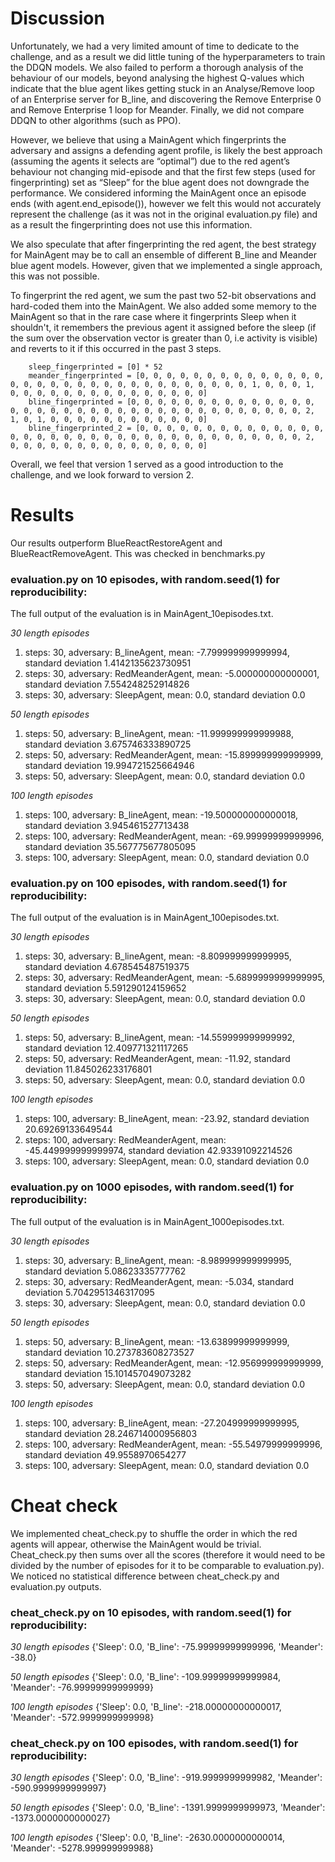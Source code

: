 # Discussion

Unfortunately, we had a very limited amount of time to dedicate to the challenge, and as a result we did little tuning of the hyperparameters to train the DDQN models. We also failed to perform a thorough analysis of the behaviour of our models, beyond analysing the highest Q-values which indicate that the blue agent likes getting stuck in an Analyse/Remove loop of an Enterprise server for B_line, and discovering the Remove Enterprise 0 and Remove Enterprise 1 loop for Meander. Finally, we did not compare DDQN to other algorithms (such as PPO).

However, we believe that using a MainAgent which fingerprints the adversary and assigns a defending agent profile, is likely the best approach (assuming the agents it selects are “optimal”) due to the red agent’s behaviour not changing mid-episode and that the first few steps (used for fingerprinting) set as “Sleep” for the blue agent does not downgrade the performance. We considered informing the MainAgent once an episode ends (with agent.end_episode()), however we felt this would not accurately represent the challenge (as it was not in the original evaluation.py file) and as a result the fingerprinting does not use this information.

We also speculate that after fingerprinting the red agent, the best strategy for MainAgent may be to call an ensemble of different B_line and Meander blue agent models. However, given that we implemented a single approach, this was not possible.

To fingerprint the red agent, we sum the past two 52-bit observations and hard-coded them into the MainAgent. We also added some memory to the MainAgent so that in the rare case where it fingerprints Sleep when it shouldn't, it remembers the previous agent it assigned before the sleep (if the sum over the observation vector is greater than 0, i.e activity is visible) and reverts to it if this occurred in the past 3 steps.

        sleep_fingerprinted = [0] * 52
        meander_fingerprinted = [0, 0, 0, 0, 0, 0, 0, 0, 0, 0, 0, 0, 0, 0, 0, 0, 0, 0, 0, 0, 0, 0, 0, 0, 0, 0, 0, 0, 0, 0, 0, 0, 1, 0, 0, 0, 1, 0, 0, 0, 0, 0, 0, 0, 0, 0, 0, 0, 0, 0, 0, 0]
        bline_fingerprinted = [0, 0, 0, 0, 0, 0, 0, 0, 0, 0, 0, 0, 0, 0, 0, 0, 0, 0, 0, 0, 0, 0, 0, 0, 0, 0, 0, 0, 0, 0, 0, 0, 0, 0, 0, 0, 2, 1, 0, 1, 0, 0, 0, 0, 0, 0, 0, 0, 0, 0, 0, 0]
        bline_fingerprinted_2 = [0, 0, 0, 0, 0, 0, 0, 0, 0, 0, 0, 0, 0, 0, 0, 0, 0, 0, 0, 0, 0, 0, 0, 0, 0, 0, 0, 0, 0, 0, 0, 0, 0, 0, 0, 0, 2, 0, 0, 0, 0, 0, 0, 0, 0, 0, 0, 0, 0, 0, 0, 0]


Overall, we feel that version 1 served as a good introduction to the challenge, and we look forward to version 2.



# Results

Our results outperform BlueReactRestoreAgent and BlueReactRemoveAgent. This was checked in benchmarks.py

### evaluation.py on 10 episodes, with random.seed(1) for reproducibility:

The full output of the evaluation is in MainAgent_10episodes.txt.

*30 length episodes*
1. steps: 30, adversary: B_lineAgent, mean: -7.799999999999994, standard deviation 1.4142135623730951
2. steps: 30, adversary: RedMeanderAgent, mean: -5.000000000000001, standard deviation 7.554248252914826
3. steps: 30, adversary: SleepAgent, mean: 0.0, standard deviation 0.0

*50 length episodes*
1. steps: 50, adversary: B_lineAgent, mean: -11.999999999999988, standard deviation 3.675746333890725
2. steps: 50, adversary: RedMeanderAgent, mean: -15.899999999999999, standard deviation 19.994721525664946
3. steps: 50, adversary: SleepAgent, mean: 0.0, standard deviation 0.0

*100 length episodes*
1. steps: 100, adversary: B_lineAgent, mean: -19.500000000000018, standard deviation 3.945461527713438
2. steps: 100, adversary: RedMeanderAgent, mean: -69.99999999999996, standard deviation 35.567775677805095
3. steps: 100, adversary: SleepAgent, mean: 0.0, standard deviation 0.0

### evaluation.py on 100 episodes, with random.seed(1) for reproducibility:

The full output of the evaluation is in MainAgent_100episodes.txt.

*30 length episodes*
1. steps: 30, adversary: B_lineAgent, mean: -8.809999999999995, standard deviation 4.678545487519375
2. steps: 30, adversary: RedMeanderAgent, mean: -5.6899999999999995, standard deviation 5.591290124159652
3. steps: 30, adversary: SleepAgent, mean: 0.0, standard deviation 0.0

*50 length episodes*
1. steps: 50, adversary: B_lineAgent, mean: -14.559999999999992, standard deviation 12.409771321117265
2. steps: 50, adversary: RedMeanderAgent, mean: -11.92, standard deviation 11.845026233176801
3. steps: 50, adversary: SleepAgent, mean: 0.0, standard deviation 0.0

*100 length episodes*
1. steps: 100, adversary: B_lineAgent, mean: -23.92, standard deviation 20.69269133649544
2. steps: 100, adversary: RedMeanderAgent, mean: -45.449999999999974, standard deviation 42.93391092214526
3. steps: 100, adversary: SleepAgent, mean: 0.0, standard deviation 0.0

### evaluation.py on 1000 episodes, with random.seed(1) for reproducibility:

The full output of the evaluation is in MainAgent_1000episodes.txt.

*30 length episodes*
1. steps: 30, adversary: B_lineAgent, mean: -8.989999999999995, standard deviation 5.08623335777762
2. steps: 30, adversary: RedMeanderAgent, mean: -5.034, standard deviation 5.7042951346317095
3. steps: 30, adversary: SleepAgent, mean: 0.0, standard deviation 0.0

*50 length episodes*
1. steps: 50, adversary: B_lineAgent, mean: -13.63899999999999, standard deviation 10.273783608273527
2. steps: 50, adversary: RedMeanderAgent, mean: -12.956999999999999, standard deviation 15.101457049073282
3. steps: 50, adversary: SleepAgent, mean: 0.0, standard deviation 0.0

*100 length episodes*
1. steps: 100, adversary: B_lineAgent, mean: -27.204999999999995, standard deviation 28.246714000956803
2. steps: 100, adversary: RedMeanderAgent, mean: -55.54979999999996, standard deviation 49.9558970654277
3. steps: 100, adversary: SleepAgent, mean: 0.0, standard deviation 0.0

# Cheat check

We implemented cheat_check.py to shuffle the order in which the red agents will appear, otherwise the MainAgent would be trivial. Cheat_check.py then sums over all the scores (therefore it would need to be divided by the number of episodes for it to be comparable to evaluation.py). We noticed no statistical difference between cheat_check.py and evaluation.py outputs.

### cheat_check.py on 10 episodes, with random.seed(1) for reproducibility:

*30 length episodes*
{'Sleep': 0.0, 'B_line': -75.99999999999996, 'Meander': -38.0}

*50 length episodes*
{'Sleep': 0.0, 'B_line': -109.99999999999984, 'Meander': -76.99999999999999}

*100 length episodes*
{'Sleep': 0.0, 'B_line': -218.00000000000017, 'Meander': -572.9999999999998}

### cheat_check.py on 100 episodes, with random.seed(1) for reproducibility:

*30 length episodes*
{'Sleep': 0.0, 'B_line': -919.9999999999982, 'Meander': -590.9999999999997}

*50 length episodes*
{'Sleep': 0.0, 'B_line': -1391.9999999999973, 'Meander': -1373.0000000000027}

*100 length episodes*
{'Sleep': 0.0, 'B_line': -2630.0000000000014, 'Meander': -5278.999999999988}
